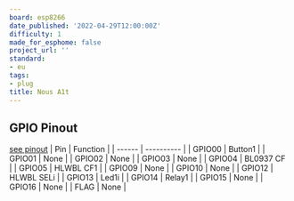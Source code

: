 ```yaml
---
board: esp8266
date_published: '2022-04-29T12:00:00Z'
difficulty: 1
made_for_esphome: false
project_url: ''
standard:
- eu
tags:
- plug
title: Nous A1t
---
```


## GPIO Pinout

[see pinout](https://nous.technology/product/a1t.html?show=manual)
| Pin    | Function   |
| ------ | ---------- |
| GPIO00 | Button1    |
| GPIO01 | None       |
| GPIO02 | None       |
| GPIO03 | None       |
| GPIO04 | BL0937 CF  |
| GPIO05 | HLWBL CF1  |
| GPIO09 | None       |
| GPIO10 | None       |
| GPIO12 | HLWBL SELi |
| GPIO13 | Led1i      |
| GPIO14 | Relay1     |
| GPIO15 | None       |
| GPIO16 | None       |
|  FLAG  | None       |